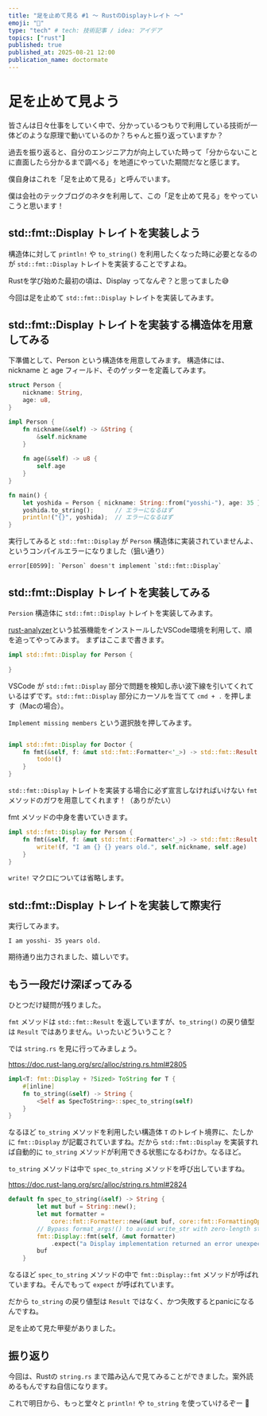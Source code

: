 ```yaml
---
title: "足を止めて見る #1 〜 RustのDisplayトレイト 〜"
emoji: "🚶"
type: "tech" # tech: 技術記事 / idea: アイデア
topics: ["rust"]
published: true
published_at: 2025-08-21 12:00
publication_name: doctormate
---
```


# 足を止めて見よう

皆さんは日々仕事をしていく中で、分かっているつもりで利用している技術が一体どのような原理で動いているのか？ちゃんと振り返っていますか？

過去を振り返ると、自分のエンジニア力が向上していた時って「分からないことに直面したら分かるまで調べる」を地道にやっていた期間だなと感じます。

僕自身はこれを「足を止めて見る」と呼んでいます。

僕は会社のテックブログのネタを利用して、この「足を止めて見る」をやっていこうと思います！

## std::fmt::Display トレイトを実装しよう

構造体に対して `println!` や `to_string()` を利用したくなった時に必要となるのが `std::fmt::Display` トレイトを実装することですよね。

Rustを学び始めた最初の頃は、Display ってなんぞ？と思ってました😅

今回は足を止めて `std::fmt::Display` トレイトを実装してみます。


## std::fmt::Display トレイトを実装する構造体を用意してみる

下準備として、Person という構造体を用意してみます。
構造体には、nickname と age フィールド、そのゲッターを定義してみます。

```rust
struct Person {
    nickname: String,
    age: u8,
}

impl Person {
    fn nickname(&self) -> &String {
        &self.nickname
    }
    
    fn age(&self) -> u8 {
        self.age
    }
}

fn main() {
    let yoshida = Person { nickname: String::from("yosshi-"), age: 35 };
    yoshida.to_string();      // エラーになるはず
    println!("{}", yoshida);  // エラーになるはず
}
```

実行してみると `std::fmt::Display` が `Person` 構造体に実装されていませんよ、というコンパイルエラーになりました（狙い通り）

```
error[E0599]: `Person` doesn't implement `std::fmt::Display`
```

## std::fmt::Display トレイトを実装してみる

`Persion` 構造体に `std::fmt::Display` トレイトを実装してみます。

[rust-analyzer](https://github.com/rust-lang/rust-analyzer)という拡張機能をインストールしたVSCode環境を利用して、順を追ってやってみます。
まずはここまで書きます。

```rust
impl std::fmt::Display for Person {
    
}
```

VSCode が `std::fmt::Display` 部分で問題を検知し赤い波下線を引いてくれているはずです。`std::fmt::Display` 部分にカーソルを当てて `cmd + .` を押します（Macの場合）。

`Implement missing members` という選択肢を押してみます。

```rust

impl std::fmt::Display for Doctor {
    fn fmt(&self, f: &mut std::fmt::Formatter<'_>) -> std::fmt::Result {
        todo!()
    }
}
```

`std::fmt::Display` トレイトを実装する場合に必ず宣言しなければいけない `fmt` メソッドのガワを用意してくれます！（ありがたい）

fmt メソッドの中身を書いていきます。

```rust
impl std::fmt::Display for Person {
    fn fmt(&self, f: &mut std::fmt::Formatter<'_>) -> std::fmt::Result {
        write!(f, "I am {} {} years old.", self.nickname, self.age)
    }
}
```

`write!` マクロについては省略します。

## std::fmt::Display トレイトを実装して際実行

実行してみます。

```
I am yosshi- 35 years old.
```

期待通り出力されました、嬉しいです。

## もう一段だけ深ぼってみる

ひとつだけ疑問が残りました。

`fmt` メソッドは `std::fmt::Result` を返していますが、`to_string()` の戻り値型は `Result` ではありません。いったいどういうこと？

では `string.rs` を見に行ってみましょう。


https://doc.rust-lang.org/src/alloc/string.rs.html#2805
```rust
impl<T: fmt::Display + ?Sized> ToString for T {
    #[inline]
    fn to_string(&self) -> String {
        <Self as SpecToString>::spec_to_string(self)
    }
}
```

なるほど `to_string` メソッドを利用したい構造体 `T` のトレイト境界に、たしかに `fmt::Display` が記載されていますね。だから `std::fmt::Display` を実装すれば自動的に `to_string` メソッドが利用できる状態になるわけか。なるほど。

`to_string` メソッドは中で `spec_to_string` メソッドを呼び出していますね。

https://doc.rust-lang.org/src/alloc/string.rs.html#2824
```rust
default fn spec_to_string(&self) -> String {
        let mut buf = String::new();
        let mut formatter =
            core::fmt::Formatter::new(&mut buf, core::fmt::FormattingOptions::new());
        // Bypass format_args!() to avoid write_str with zero-length strs
        fmt::Display::fmt(self, &mut formatter)
            .expect("a Display implementation returned an error unexpectedly");
        buf
    }
```

なるほど `spec_to_string` メソッドの中で `fmt::Display::fmt` メソッドが呼ばれていますね。そんでもって `expect` が呼ばれています。

だから `to_string` の戻り値型は `Result` ではなく、かつ失敗するとpanicになるんですね。

足を止めて見た甲斐がありました。


## 振り返り

今回は、Rustの `string.rs` まで踏み込んで見てみることができました。案外読めるもんですね自信になります。

これで明日から、もっと堂々と `println!` や `to_string` を使っていけるぞー 🙌

